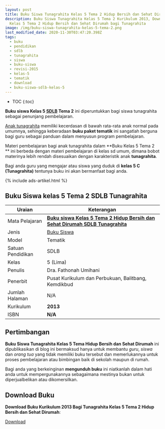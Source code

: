 ```yaml
---
layout: post
title: Buku Siswa Tunagrahita Kelas 5 Tema 2 Hidup Bersih dan Sehat Dirumah
description: Buku Siswa Tunagrahita Kelas 5 Tema 2 Kurikulum 2013, Download buku
  Kelas 5 Tema 2 Hidup Bersih dan Sehat Dirumah bagi Tunagrahita
image: /img/buku-siswa-tunagrahita-kelas-5-tema-2.png
last_modified_date: 2020-11-30T03:47:20.398Z
tags:
  - buku
  - pendidikan
  - sdlb
  - tunagrahita
  - siswa
  - buku-siswa
  - revisi-2015
  - kelas-5
  - tematik
  - download
  - buku-siswa-sdlb-kelas-5
---
```


* TOC
{:toc}

**Buku siswa Kelas 5 <abbr title="Sekolah Dasar Luar Biasa">SDLB</abbr> Tema 2** ini diperuntukkan bagi siswa tunagrahita sebagai penunjang pembelajaran.

[Anak tunagrahita](/teori/tunagrahita) memiliki kecerdasan di bawah rata-rata anak normal pada umumnya, sehingga keberadaan **buku paket tematik** ini sangatlah berguna bagi guru sebagai panduan dalam menyusun program pembelajaran.

Materi pembelajaran bagi anak tunagrahita dalam **Buku Kelas 5 Tema 2 ** ini berbeda dengan materi pembelajaran di kelas sd umum, dimana bobot materinya lebih rendah disesuaikan dengan karakteristik anak **tunagrahita**.

Bagi anda guru yang mengajar atau siswa yang duduk di **kelas 5 C (Tunagrahita)** tentunya buku ini akan bermanfaat bagi anda.

{% include ads-artikel.html %}

## Buku Siswa kelas 5 Tema 2 SDLB Tunagrahita  

|Uraian|Keterangan|
| --- | --- |
|Mata Pelajaran|<a href="/bse/buku-siswa-tunagrahita-kelas-5-tema-2" title="Buku siswa Kelas 5 Tema 2 Hidup Bersih dan Sehat Dirumah SDLB Tunagrahita"><strong>Buku siswa Kelas 5 Tema 2 Hidup Bersih dan Sehat Dirumah SDLB Tunagrahita</strong></a>|
|Jenis|<a href="/bse" title="Buku Siswa" target="_blank">Buku Siswa</a>|
|Model|Tematik|
|Satuan Pendidikan|SDLB|
|Kelas|5 (Lima)|
|Penulis|Dra. Fathonah Umihani|
|Penerbit|Pusat Kurikulum dan Perbukuan, Balitbang, Kemdikbud|
|Jumlah Halaman|N/A|
|Kurikulum|<strong>2013</strong>|
|ISBN|<strong>N/A</strong>|

## Pertimbangan
**Buku Siswa Tunagrahita Kelas 5 Tema Hidup Bersih dan Sehat Dirumah** ini dipublikasikan di blog ini bermaksud hanya untuk membantu _guru_, _siswa_ dan _orang tua_ yang tidak memiliki buku tersebut dan memerlukannya untuk proses pembelajaran atau bimbingan baik di sekolah maupun di rumah.

Bagi anda yang berkeinginan <b>mengunduh buku</b> ini niatkanlah dalam hati anda untuk mempergunakannya sebagaimana mestinya bukan untuk diperjualbelikan atau dikomersilkan.
  
## Download Buku
**Download Buku Kurikulum 2013 Bagi Tunagrahita Kelas 5 Tema 2 Hidup Bersih dan Sehat Dirumah**:
<p class="center"><a class="button download" href="https://docs.google.com/uc?export=download&id=1KwCKKbawK8LPNJyzEOBmLKDGSofTynbO" rel="nofollow" target="_blank" title="Download Buku Siswa Tunagrahita Kelas 5 Tema Hidup Bersih dan Sehat Dirumah">Download</a></p>
